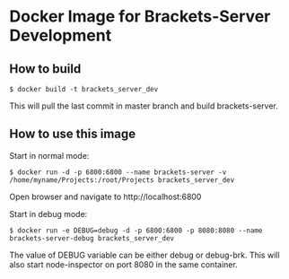 Docker Image for Brackets-Server Development
============================================

How to build
------------

    $ docker build -t brackets_server_dev
    
This will pull the last commit in master branch and build brackets-server.

How to use this image
---------------------

Start in normal mode:

    $ docker run -d -p 6800:6800 --name brackets-server -v /home/myname/Projects:/root/Projects brackets_server_dev

Open browser and navigate to http://localhost:6800

Start in debug mode:

    $ docker run -e DEBUG=debug -d -p 6800:6800 -p 8080:8080 --name brackets-server-debug brackets_server_dev
    
The value of DEBUG variable can be either debug or debug-brk. This will also start node-inspector on port 8080 in the same container.

